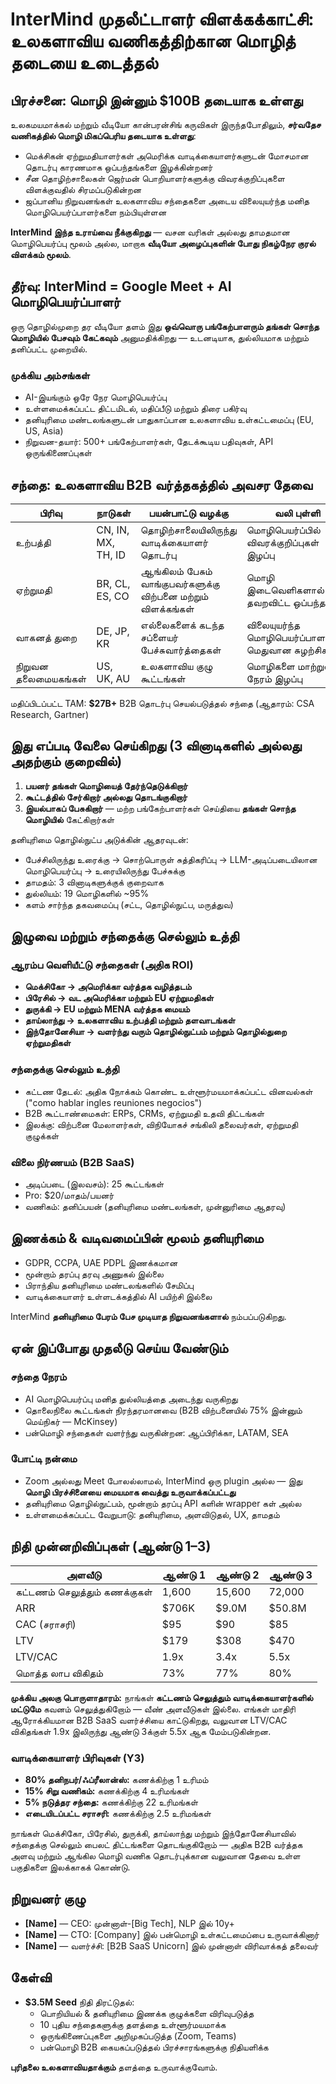 # InterMind முதலீட்டாளர் விளக்கக்காட்சி: உலகளாவிய வணிகத்திற்கான மொழித் தடையை உடைத்தல் <Badge type="success" text="updated" />

## பிரச்சனை: மொழி இன்னும் $100B தடையாக உள்ளது

உலகமயமாக்கல் மற்றும் வீடியோ கான்பரன்சிங் கருவிகள் இருந்தபோதிலும், **சர்வதேச வணிகத்தில் மொழி மிகப்பெரிய தடையாக உள்ளது**:

- மெக்சிகன் ஏற்றுமதியாளர்கள் அமெரிக்க வாடிக்கையாளர்களுடன் மோசமான தொடர்பு காரணமாக ஒப்பந்தங்களை இழக்கின்றனர்
- சீன தொழிற்சாலைகள் ஜெர்மன் பொறியாளர்களுக்கு விவரக்குறிப்புகளை விளக்குவதில் சிரமப்படுகின்றன
- ஜப்பானிய நிறுவனங்கள் உலகளாவிய சந்தைகளை அடைய விலையுயர்ந்த மனித மொழிபெயர்ப்பாளர்களை நம்பியுள்ளன

**InterMind இந்த உராய்வை நீக்குகிறது** — வசன வரிகள் அல்லது தாமதமான மொழிபெயர்ப்பு மூலம் அல்ல, மாறாக **வீடியோ அழைப்புகளின் போது நிகழ்நேர குரல் விளக்கம் மூலம்**.

## தீர்வு: InterMind = Google Meet + AI மொழிபெயர்ப்பாளர்

ஒரு தொழில்முறை தர வீடியோ தளம் இது **ஒவ்வொரு பங்கேற்பாளரும் தங்கள் சொந்த மொழியில் பேசவும் கேட்கவும்** அனுமதிக்கிறது — உடனடியாக, துல்லியமாக மற்றும் தனிப்பட்ட முறையில்.

### முக்கிய அம்சங்கள்

- AI-இயங்கும் ஒரே நேர மொழிபெயர்ப்பு
- உள்ளமைக்கப்பட்ட திட்டமிடல், மதிப்பீடு மற்றும் திரை பகிர்வு
- தனியுரிமை மண்டலங்களுடன் பாதுகாப்பான உலகளாவிய உள்கட்டமைப்பு (EU, US, Asia)
- நிறுவன-தயார்: 500+ பங்கேற்பாளர்கள், தேடக்கூடிய பதிவுகள், API ஒருங்கிணைப்புகள்

## சந்தை: உலகளாவிய B2B வர்த்தகத்தில் அவசர தேவை

| பிரிவு        | நாடுகள்          | பயன்பாட்டு வழக்கு                                 | வலி புள்ளி                          |
| -------------- | ------------------ | ---------------------------------------- | ----------------------------------- |
| உற்பத்தி  | CN, IN, MX, TH, ID | தொழிற்சாலையிலிருந்து வாடிக்கையாளர் தொடர்பு          | மொழிபெயர்ப்பில் விவரக்குறிப்புகள் இழப்பு           |
| ஏற்றுமதி        | BR, CL, ES, CO     | ஆங்கிலம் பேசும் வாங்குபவர்களுக்கு விற்பனை மற்றும் விளக்கங்கள் | மொழி இடைவெளிகளால் தவறவிட்ட ஒப்பந்தங்கள்     |
| வாகனத் துறை     | DE, JP, KR         | எல்லைகளைக் கடந்த சப்ளையர் பேச்சுவார்த்தைகள்     | விலையுயர்ந்த மொழிபெயர்ப்பாளர்கள், மெதுவான சுழற்சிகள் |
| நிறுவன தலைமையகங்கள் | US, UK, AU         | உலகளாவிய குழு கூட்டங்கள்                     | மொழிகளை மாற்றுவதில் நேரம் இழப்பு       |

மதிப்பிடப்பட்ட TAM: **$27B+** B2B தொடர்பு செயல்படுத்தல் சந்தை (ஆதாரம்: CSA Research, Gartner)

## இது எப்படி வேலை செய்கிறது (3 வினாடிகளில் அல்லது அதற்கும் குறைவில்)

1. **பயனர் தங்கள் மொழியைத் தேர்ந்தெடுக்கிறார்**
2. **கூட்டத்தில் சேர்கிறார் அல்லது தொடங்குகிறார்**
3. **இயல்பாகப் பேசுகிறார்** — மற்ற பங்கேற்பாளர்கள் செய்தியை **தங்கள் சொந்த மொழியில்** கேட்கிறார்கள்

தனியுரிமை தொழில்நுட்ப அடுக்கின் ஆதரவுடன்:

- பேச்சிலிருந்து உரைக்கு → சொற்பொருள் சுத்திகரிப்பு → LLM-அடிப்படையிலான மொழிபெயர்ப்பு → உரையிலிருந்து பேச்சுக்கு
- தாமதம்: 3 வினாடிகளுக்குக் குறைவாக
- துல்லியம்: 19 மொழிகளில் ~95%
- களம் சார்ந்த தகவமைப்பு (சட்ட, தொழில்நுட்ப, மருத்துவ)

## இழுவை மற்றும் சந்தைக்கு செல்லும் உத்தி

### ஆரம்ப வெளியீட்டு சந்தைகள் (அதிக ROI)

- **மெக்சிகோ → அமெரிக்கா வர்த்தக வழித்தடம்**
- **பிரேசில் → வட அமெரிக்கா மற்றும் EU ஏற்றுமதிகள்**
- **துருக்கி → EU மற்றும் MENA வர்த்தக மையம்**
- **தாய்லாந்து → உலகளாவிய உற்பத்தி மற்றும் தளவாடங்கள்**
- **இந்தோனேசியா → வளர்ந்து வரும் தொழில்நுட்பம் மற்றும் தொழில்துறை ஏற்றுமதிகள்**

### சந்தைக்கு செல்லும் உத்தி

- கட்டண தேடல்: அதிக நோக்கம் கொண்ட உள்ளூர்மயமாக்கப்பட்ட வினவல்கள் ("como hablar ingles reuniones negocios")
- B2B கூட்டாண்மைகள்: ERPs, CRMs, ஏற்றுமதி உதவி திட்டங்கள்
- இலக்கு: விற்பனை மேலாளர்கள், விநியோகச் சங்கிலி தலைவர்கள், ஏற்றுமதி குழுக்கள்

### விலை நிர்ணயம் (B2B SaaS)

- அடிப்படை (இலவசம்): 25 கூட்டங்கள்
- Pro: $20/மாதம்/பயனர்
- வணிகம்: தனிப்பயன் (தனியுரிமை மண்டலங்கள், முன்னுரிமை ஆதரவு)

## இணக்கம் & வடிவமைப்பின் மூலம் தனியுரிமை

- GDPR, CCPA, UAE PDPL இணக்கமான
- மூன்றாம் தரப்பு தரவு அணுகல் இல்லை
- பிராந்திய தனியுரிமை மண்டலங்களில் சேமிப்பு
- வாடிக்கையாளர் உள்ளடக்கத்தில் AI பயிற்சி இல்லை

InterMind **தனியுரிமை பேரம் பேச முடியாத நிறுவனங்களால்** நம்பப்படுகிறது.

## ஏன் இப்போது முதலீடு செய்ய வேண்டும்

### சந்தை நேரம்

- AI மொழிபெயர்ப்பு மனித துல்லியத்தை அடைந்து வருகிறது
- தொலைநிலை கூட்டங்கள் நிரந்தரமானவை (B2B விற்பனையில் 75% இன்னும் மெய்நிகர் — McKinsey)
- பன்மொழி சந்தைகள் வளர்ந்து வருகின்றன: ஆப்பிரிக்கா, LATAM, SEA

### போட்டி நன்மை

- Zoom அல்லது Meet போலல்லாமல், InterMind ஒரு plugin அல்ல — இது **மொழி பிரச்சினையை மையமாக வைத்து உருவாக்கப்பட்டது**
- தனியுரிமை தொழில்நுட்பம், மூன்றாம் தரப்பு API களின் wrapper கள் அல்ல
- உள்ளமைக்கப்பட்ட வேறுபாடு: தனியுரிமை, அளவிடுதல், UX, தாமதம்

## நிதி முன்னறிவிப்புகள் (ஆண்டு 1–3)

| அளவீடு          | ஆண்டு 1 | ஆண்டு 2 | ஆண்டு 3 |
| --------------- | ------ | ------ | ------ |
| கட்டணம் செலுத்தும் கணக்குகள் | 1,600  | 15,600 | 72,000 |
| ARR             | $706K  | $9.0M  | $50.8M |
| CAC (சராசரி)       | $95    | $90    | $85    |
| LTV             | $179   | $308   | $470   |
| LTV/CAC         | 1.9x   | 3.4x   | 5.5x   |
| மொத்த லாப விகிதம்    | 73%    | 77%    | 80%    |

**முக்கிய அலகு பொருளாதாரம்:** நாங்கள் **கட்டணம் செலுத்தும் வாடிக்கையாளர்களில் மட்டுமே** கவனம் செலுத்துகிறோம் — வீண் அளவீடுகள் இல்லை. எங்கள் மாதிரி ஆரோக்கியமான B2B SaaS வளர்ச்சியை காட்டுகிறது, வலுவான LTV/CAC விகிதங்கள் 1.9x இலிருந்து ஆண்டு 3க்குள் 5.5x ஆக மேம்படுகின்றன.

### வாடிக்கையாளர் பிரிவுகள் (Y3)

- **80% தனிநபர்/ஃப்ரீலான்ஸ்:** கணக்கிற்கு 1 உரிமம்
- **15% சிறு வணிகம்:** கணக்கிற்கு 4 உரிமங்கள்
- **5% நடுத்தர சந்தை:** கணக்கிற்கு 22 உரிமங்கள்
- **எடையிடப்பட்ட சராசரி:** கணக்கிற்கு 2.5 உரிமங்கள்

நாங்கள் மெக்சிகோ, பிரேசில், துருக்கி, தாய்லாந்து மற்றும் இந்தோனேசியாவில் சந்தைக்கு செல்லும் பைலட் திட்டங்களை தொடங்குகிறோம் — அதிக B2B வர்த்தக அளவு மற்றும் ஆங்கில மொழி வணிக தொடர்புக்கான வலுவான தேவை உள்ள பகுதிகளை இலக்காகக் கொண்டு.

## நிறுவனர் குழு

- **[Name]** — CEO: முன்னாள்-[Big Tech], NLP இல் 10y+
- **[Name]** — CTO: [Company] இல் பன்மொழி உள்கட்டமைப்பை உருவாக்கினார்
- **[Name]** — வளர்ச்சி: [B2B SaaS Unicorn] இல் முன்னாள் விரிவாக்கத் தலைவர்

## கேள்வி

- **$3.5M Seed** நிதி திரட்டுதல்:
  - பொறியியல் & தனியுரிமை இணக்க குழுக்களை விரிவுபடுத்த
  - 10 புதிய சந்தைகளுக்கு தளத்தை உள்ளூர்மயமாக்க
  - ஒருங்கிணைப்புகளை அறிமுகப்படுத்த (Zoom, Teams)
  - பன்மொழி B2B கையகப்படுத்தல் பிரச்சாரங்களுக்கு நிதியளிக்க

**புரிதலை உலகளாவியதாக்கும்** தளத்தை உருவாக்குவோம்.